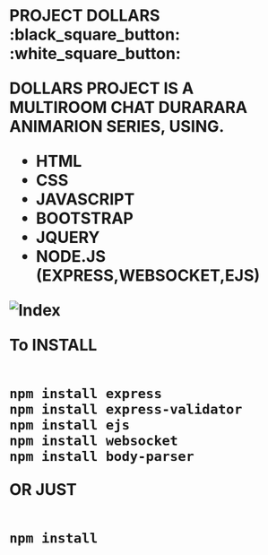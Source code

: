 <h1> PROJECT DOLLARS :black_square_button: :white_square_button:
  
DOLLARS PROJECT IS A MULTIROOM CHAT DURARARA ANIMARION SERIES, USING.


* HTML
* CSS
* JAVASCRIPT
* BOOTSTRAP
* JQUERY
* NODE.JS (EXPRESS,WEBSOCKET,EJS)


![Index](https://i.ibb.co/b7W9S1G/Dollars1.png)

To INSTALL

```

npm install express
npm install express-validator
npm install ejs
npm install websocket
npm install body-parser

```
OR JUST

```

npm install 

```
